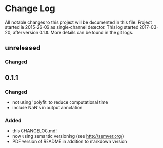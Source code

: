 # Change Log
All notable changes to this project will be documented in this file. Project started in
2015-26-06 as single-channel detector.  This log started 2017-03-20, after version
0.1.0. More details can be found in the git logs.

## unreleased
### Changed 

## 0.1.1
### Changed 
- not using 'polyfit' to reduce computational time
- include NaN's in output annotation

### Added
- this CHANGELOG.md!
- now using semantic versioning (see http://semver.org/)
- PDF version of README in addition to markdown version

